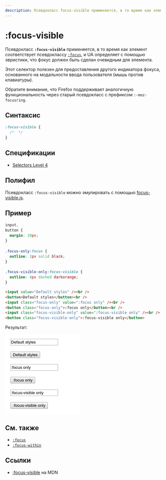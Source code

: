 ```yaml
---
description: Псевдокласс focus-visible применяется, в то время как элемент соответствует псевдоклассу focus, и UA определяет с помощью эвристики, что фокус должен быть сделан очевидным для элемента
---
```


# :focus-visible

Псевдокласс **`:focus-visible`** применяется, в то время как элемент соответствует псевдоклассу [`:focus`](focus.md), и UA определяет с помощью эвристики, что фокус должен быть сделан очевидным для элемента.

Этот селектор полезен для предоставления другого индикатора фокуса, основанного на модальности ввода пользователя (мышь против клавиатуры).

Обратите внимание, что Firefox поддерживает аналогичную функциональность через старый псевдокласс с префиксом `:-moz-focusring`.

## Синтаксис

```css
:focus-visible {
  /*  */
}
```

## Спецификации

- [Selectors Level 4](https://drafts.csswg.org/selectors-4/#the-focus-visible-pseudo)

## Полифил

Псевдокласс `:focus-visible` можно эмулировать с помощью [focus-visible.js](https://github.com/WICG/focus-visible).

## Пример

```css tab="CSS"
input,
button {
  margin: 10px;
}

.focus-only:focus {
  outline: 2px solid black;
}

.focus-visible-only:focus-visible {
  outline: 4px dashed darkorange;
}
```

```html tab="HTML"
<input value="Default styles" /><br />
<button>Default styles</button><br />
<input class="focus-only" value=":focus only" /><br />
<button class="focus-only">:focus only</button><br />
<input class="focus-visible-only" value=":focus-visible only" /><br />
<button class="focus-visible-only">:focus-visible only</button>
```

Результат:

![:focus-visible](focus-visible.png)

## См. также

- [`:focus`](focus.md)
- [`:focus-within`](focus-within.md)

## Ссылки

- [:focus-visible](https://developer.mozilla.org/en-US/docs/Web/CSS/:focus-visible) на MDN
